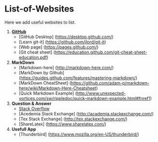 # List-of-Websites
Here we add useful websites to list.

1. [**GitHub**](https://github.com/)
   * [GitHub Desktop] (https://desktop.github.com/)
   * [Learn git-it] (https://github.com/jlord/git-it)
   * [Web page] (https://pages.github.com/)
   * [Git cheat sheet] (https://education.github.com/git-cheat-sheet-education.pdf)
2. **MarkDown**
   * [Markdown-here] (http://markdown-here.com/)
   * [MarkDown by Github] (https://guides.github.com/features/mastering-markdown/)
   * [MarkDown CheatSheet] (https://github.com/adam-p/markdown-here/wiki/Markdown-Here-Cheatsheet)
   * [Quick Markdown Example] (http://www.unexpected-vortices.com/sw/rippledoc/quick-markdown-example.html#fnref1)
3. **Question & Answer**
   * [Stack Overflow](http://stackoverflow.com/)
   * [Acedemia Stack Exchange] (http://academia.stackexchange.com/)
   * [Tex Stack Exchange] (http://tex.stackexchange.com/)
   * [ShareLatex] (https://www.sharelatex.com/)
4. **Usefull App**
   * [Thunderbird] (https://www.mozilla.org/en-US/thunderbird/)

